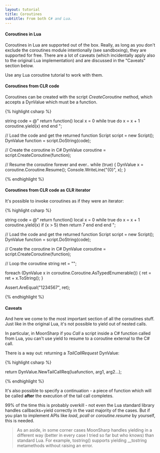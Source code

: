 ```yaml
---
layout: tutorial
title: Coroutines
subtitle: From both C# and Lua.
---
```



#### Coroutines in Lua

Coroutines in Lua are supported out of the box. Really, as long as you don't exclude the coroutines module intentionally (see sandboxing), they are supported for free.
There are a lot of caveats (which incidentally apply also to the original Lua implementation) and are discussed in the "Caveats" section below.

Use any Lua coroutine tutorial to work with them.


#### Coroutines from CLR code

Coroutines can be created with the script *CreateCoroutine* method, which accepts a DynValue which must be a function. 

{% highlight csharp %}

string code = @"
	return function()
		local x = 0
		while true do
			x = x + 1
			coroutine.yield(x)
		end
	end
	";

// Load the code and get the returned function
Script script = new Script();
DynValue function = script.DoString(code);

// Create the coroutine in C#
DynValue coroutine = script.CreateCoroutine(function);

// Resume the coroutine forever and ever..
while (true)
{
	DynValue x = coroutine.Coroutine.Resume();
	Console.WriteLine("{0}", x);
}

{% endhighlight %}

#### Coroutines from CLR code as CLR iterator

It's possible to invoke coroutines as if they were an iterator:

{% highlight csharp %}

string code = @"
	return function()
		local x = 0
		while true do
			x = x + 1
			coroutine.yield(x)
			if (x > 5) then
				return 7
			end
		end
	end
	";

// Load the code and get the returned function
Script script = new Script();
DynValue function = script.DoString(code);

// Create the coroutine in C#
DynValue coroutine = script.CreateCoroutine(function);

// Loop the coroutine 
string ret = "";

foreach (DynValue x in coroutine.Coroutine.AsTypedEnumerable())
{
	ret = ret + x.ToString();
}

Assert.AreEqual("1234567", ret);

{% endhighlight %}


#### Caveats

And here we come to the most important section of all the coroutines stuff.
Just like in the original Lua, it's not possible to yield out of nested calls.

In particular, in MoonSharp if you *Call* a script inside a C# function called from Lua, you can't use yield to resume to a coroutine external to the C# call.

There is a way out: returning a *TailCallRequest* DynValue:


{% highlight csharp %}

return DynValue.NewTailCallReq(luafunction, arg1, arg2...); 

{% endhighlight %}


It's also possible to specify a continuation - a piece of function which will be called **after** the execution of the tail call completes.

99% of the time this is probably overkill - not even the Lua standard library handles callbacks+yield correctly in the vast majority of the cases. But 
if you plan to implement APIs like *load*, *pcall* or *coroutine.resume* by yourself, this is needed.

> As an aside, in some corner cases MoonSharp handles yielding in a different way (better in every case I tried so far but who knows) than standard Lua. For example, tostring() supports yielding __tostring metamethods without raising an error.

